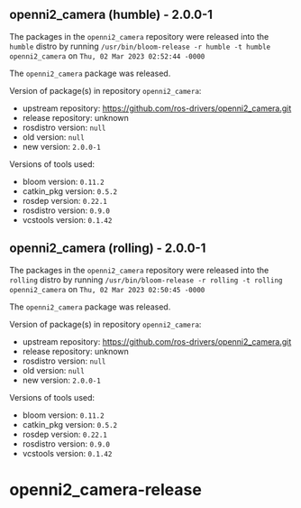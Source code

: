 ## openni2_camera (humble) - 2.0.0-1

The packages in the `openni2_camera` repository were released into the `humble` distro by running `/usr/bin/bloom-release -r humble -t humble openni2_camera` on `Thu, 02 Mar 2023 02:52:44 -0000`

The `openni2_camera` package was released.

Version of package(s) in repository `openni2_camera`:

- upstream repository: https://github.com/ros-drivers/openni2_camera.git
- release repository: unknown
- rosdistro version: `null`
- old version: `null`
- new version: `2.0.0-1`

Versions of tools used:

- bloom version: `0.11.2`
- catkin_pkg version: `0.5.2`
- rosdep version: `0.22.1`
- rosdistro version: `0.9.0`
- vcstools version: `0.1.42`


## openni2_camera (rolling) - 2.0.0-1

The packages in the `openni2_camera` repository were released into the `rolling` distro by running `/usr/bin/bloom-release -r rolling -t rolling openni2_camera` on `Thu, 02 Mar 2023 02:50:45 -0000`

The `openni2_camera` package was released.

Version of package(s) in repository `openni2_camera`:

- upstream repository: https://github.com/ros-drivers/openni2_camera.git
- release repository: unknown
- rosdistro version: `null`
- old version: `null`
- new version: `2.0.0-1`

Versions of tools used:

- bloom version: `0.11.2`
- catkin_pkg version: `0.5.2`
- rosdep version: `0.22.1`
- rosdistro version: `0.9.0`
- vcstools version: `0.1.42`


# openni2_camera-release
